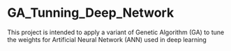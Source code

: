 # GA_Tunning_Deep_Network
This project is intended to apply a variant of Genetic Algorithm (GA) to tune the weights for Artificial Neural Network (ANN) used in deep learning 

